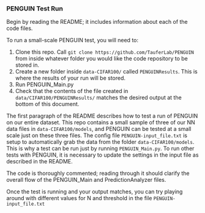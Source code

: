 ### PENGUIN Test Run
Begin by reading the README; it includes information about each of the code files.

To run a small-scale PENGUIN test, you will need to: 
  1. Clone this repo. Call `git clone https://github.com/TauferLab/PENGUIN`  from inside whatever folder you would like the code repository to be stored in.
  2. Create a new folder inside `data-CIFAR100/` called `PENGUINResults`. This is where the results of your run will be stored.
  3. Run PENGUIN_Main.py
  4. Check that the contents of the file created in `data/CIFAR100/PENGUINResults/` matches the desired output at the bottom of this document.

The first paragraph of the README describes how to test a run of PENGUIN on our entire dataset. This repo contains a small sample of three of our NN data files in `data-CIFAR100/models`, and PENGUIN can be tested at a small scale just on these three files. The config file `PENGUIN-input_file.txt` is setup to automatically grab the data from the folder `data-CIFAR100/models`. This is why a test can be run just by running `PENGUIN_Main.py`. To run other tests with PENGUIN, it is necessary to update the settings in the input file as described in the README.

The code is thoroughly commented; reading through it should clarify the overall flow of the PENGUIN_Main and PredictionAnalyzer files.

Once the test is running and your output matches, you can try playing around with different values for N and threshold in the file `PENGUIN-input_file.txt`

